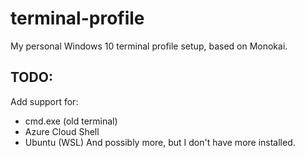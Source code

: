 # terminal-profile
My personal Windows 10 terminal profile setup, based on Monokai.

## TODO:
Add support for:
 - cmd.exe (old terminal)
 - Azure Cloud Shell
 - Ubuntu (WSL)
And possibly more, but I don't have more installed.

